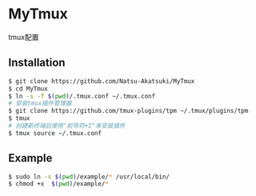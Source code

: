 # MyTmux

tmux配置

## Installation

```bash
$ git clone https://github.com/Natsu-Akatsuki/MyTmux
$ cd MyTmux
$ ln -s -f $(pwd)/.tmux.conf ~/.tmux.conf
# 安装tmux插件管理器
$ git clone https://github.com/tmux-plugins/tpm ~/.tmux/plugins/tpm
$ tmux
# 创建新终端后使用"前导符+I"来安装插件
$ tmux source ~/.tmux.conf
```

## Example

```bash
$ sudo ln -s $(pwd)/example/* /usr/local/bin/
$ chmod +x  $(pwd)/example/*
```
